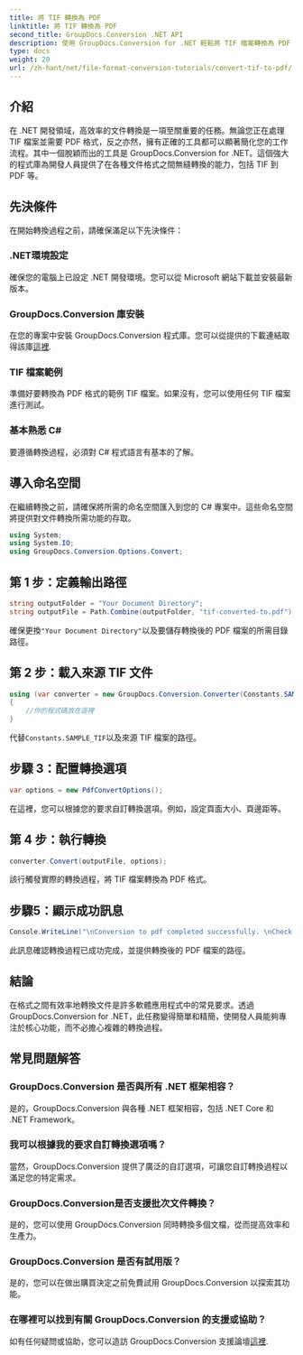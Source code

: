 ```yaml
---
title: 將 TIF 轉換為 PDF
linktitle: 將 TIF 轉換為 PDF
second_title: GroupDocs.Conversion .NET API
description: 使用 GroupDocs.Conversion for .NET 輕鬆將 TIF 檔案轉換為 PDF 格式。簡化您的文件轉換過程。
type: docs
weight: 20
url: /zh-hant/net/file-format-conversion-tutorials/convert-tif-to-pdf/
---
```

## 介紹
在 .NET 開發領域，高效率的文件轉換是一項至關重要的任務。無論您正在處理 TIF 檔案並需要 PDF 格式，反之亦然，擁有正確的工具都可以顯著簡化您的工作流程。其中一個脫穎而出的工具是 GroupDocs.Conversion for .NET。這個強大的程式庫為開發人員提供了在各種文件格式之間無縫轉換的能力，包括 TIF 到 PDF 等。
## 先決條件
在開始轉換過程之前，請確保滿足以下先決條件：
### .NET環境設定
確保您的電腦上已設定 .NET 開發環境。您可以從 Microsoft 網站下載並安裝最新版本。
### GroupDocs.Conversion 庫安裝
在您的專案中安裝 GroupDocs.Conversion 程式庫。您可以從提供的下載連結取得該庫[這裡](https://releases.groupdocs.com/conversion/net/).
### TIF 檔案範例
準備好要轉換為 PDF 格式的範例 TIF 檔案。如果沒有，您可以使用任何 TIF 檔案進行測試。
### 基本熟悉 C#
要遵循轉換過程，必須對 C# 程式語言有基本的了解。

## 導入命名空間
在繼續轉換之前，請確保將所需的命名空間匯入到您的 C# 專案中。這些命名空間將提供對文件轉換所需功能的存取。
```csharp
using System;
using System.IO;
using GroupDocs.Conversion.Options.Convert;
```

## 第 1 步：定義輸出路徑
```csharp
string outputFolder = "Your Document Directory";
string outputFile = Path.Combine(outputFolder, "tif-converted-to.pdf");
```
確保更換`"Your Document Directory"`以及要儲存轉換後的 PDF 檔案的所需目錄路徑。
## 第 2 步：載入來源 TIF 文件
```csharp
using (var converter = new GroupDocs.Conversion.Converter(Constants.SAMPLE_TIF))
{
    //你的程式碼放在這裡
}
```
代替`Constants.SAMPLE_TIF`以及來源 TIF 檔案的路徑。
## 步驟 3：配置轉換選項
```csharp
var options = new PdfConvertOptions();
```
在這裡，您可以根據您的要求自訂轉換選項。例如，設定頁面大小、頁邊距等。
## 第 4 步：執行轉換
```csharp
converter.Convert(outputFile, options);
```
該行觸發實際的轉換過程，將 TIF 檔案轉換為 PDF 格式。
## 步驟5：顯示成功訊息
```csharp
Console.WriteLine("\nConversion to pdf completed successfully. \nCheck output in {0}", outputFolder);
```
此訊息確認轉換過程已成功完成，並提供轉換後的 PDF 檔案的路徑。

## 結論
在格式之間有效率地轉換文件是許多軟體應用程式中的常見要求。透過 GroupDocs.Conversion for .NET，此任務變得簡單和精簡，使開發人員能夠專注於核心功能，而不必擔心複雜的轉換過程。
## 常見問題解答
### GroupDocs.Conversion 是否與所有 .NET 框架相容？
是的，GroupDocs.Conversion 與各種 .NET 框架相容，包括 .NET Core 和 .NET Framework。
### 我可以根據我的要求自訂轉換選項嗎？
當然，GroupDocs.Conversion 提供了廣泛的自訂選項，可讓您自訂轉換過程以滿足您的特定需求。
### GroupDocs.Conversion是否支援批次文件轉換？
是的，您可以使用 GroupDocs.Conversion 同時轉換多個文檔，從而提高效率和生產力。
### GroupDocs.Conversion 是否有試用版？
是的，您可以在做出購買決定之前免費試用 GroupDocs.Conversion 以探索其功能。
### 在哪裡可以找到有關 GroupDocs.Conversion 的支援或協助？
如有任何疑問或協助，您可以造訪 GroupDocs.Conversion 支援論壇[這裡](https://forum.groupdocs.com/c/conversion/11).